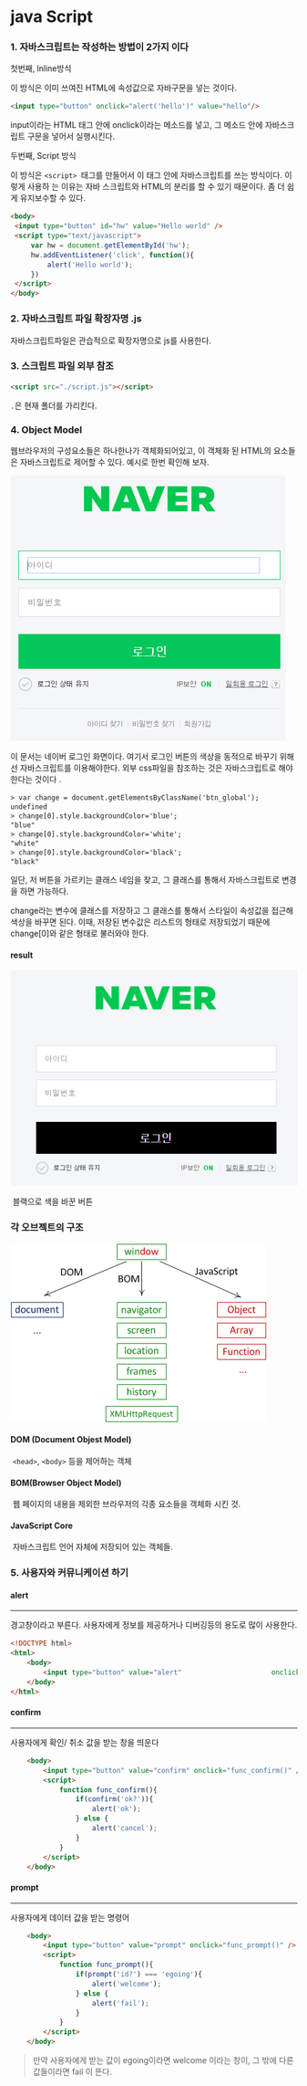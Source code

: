# java Script 



### 1. 자바스크립트는 작성하는 방법이 2가지 이다

첫번째, lnline방식 

이 방식은 이미 쓰여진 HTML에 속성값으로 자바구문을 넣는 것이다.

```html
<input type="button" onclick="alert('hello')" value="hello"/>
```

input이라는 HTML 태그 안에 onclick이라는 메소드를 넣고, 그 메소드 안에 자바스크립트 구문을 넣어서 실행시킨다.



두번째, Script 방식

이 방식은 `<script> `태그를 만들어서 이 태그 안에 자바스크립트를 쓰는 방식이다. 이렇게 사용하	는 이유는 자바 스크립트와 HTML의 분리를 할 수 있기 때문이다. 좀 더 쉽게 유지보수할 수 있다.

   ```html
<body>
    <input type="button" id="hw" value="Hello world" />
    <script type="text/javascript">
        var hw = document.getElementById('hw');
        hw.addEventListener('click', function(){
            alert('Hello world');
        })
    </script>
</body>
   ```



### 2. 자바스크립트 파일 확장자명 .js 

자바스크립트파일은 관습적으로 확장자명으로 js를 사용한다.





### 3. 스크립트 파일 외부 참조 

```html
<script src="./script.js"></script>
```

`.`은 현재 폴더를 가리킨다.



### 4. Object Model

웹브라우저의 구성요소들은 하나한나가 객체화되어있고, 이 객체화 된 HTML의 요소들은 자바스크립트로 제어할 수 있다.  예시로 한번 확인해 보자.



![image-20200104204854874](02_JSObject.assets/image-20200104204854874.png)

이 문서는 네이버 로그인 화면이다. 여기서 로그인 버튼의 색상을 동적으로 바꾸기 위해선 자바스크립트를 이용해야한다.  외부 css파일을 참조하는 것은 자바스크립트로 해야한다는 것이다 .



```shell
> var change = document.getElementsByClassName('btn_global');
undefined
> change[0].style.backgroundColor='blue';
"blue"
> change[0].style.backgroundColor='white';
"white"
> change[0].style.backgroundColor='black';
"black"
```

일단, 저 버튼을 가르키는 클래스 네임을 찾고, 그 클래스를 통해서 자바스크립트로 변경을 하면 가능하다. 

change라는 변수에 클래스를 저장하고 그 클래스를 통해서 스타일이 속성값을 접근해 색상을 바꾸면 된다. 이때, 저장된 변수값은 리스트의 형태로 저장되었기 때문에 change[0]와 같은 형태로 불러와야 한다.



#### result

![image-20200104214932514](02_JSObject.assets/image-20200104214932514.png)

​	블랙으로 색을 바꾼 버튼





### 각 오브젝트의 구조

![2229](02_JSObject.assets/2229.png)









#### DOM (Document Objest Model)

​	`<head>`, `<body>` 등을 제어하는 객체

#### BOM(Browser Object Model)

​	웹 페이지의 내용을 제외한 브라우저의 각종 요소들을 객체화 시킨 것.

#### JavaScript Core

​	자바스크립트 언어 자체에 저장되어 있는 객체들.





### 5. 사용자와 커뮤니케이션 하기



#### alert 

---

경고창이라고 부른다. 사용자에게 정보를 제공하거나 디버깅등의 용도로 많이 사용한다.

```html
<!DOCTYPE html>
<html>
    <body>
        <input type="button" value="alert" 						onclick="alert('hello world');" />
    </body>
</html>
```



#### confirm

---

사용자에게 확인/ 취소 값을 받는 창을 띄운다

```html
    <body>
        <input type="button" value="confirm" onclick="func_confirm()" />
        <script>
            function func_confirm(){
                if(confirm('ok?')){
                    alert('ok');
                } else {
                    alert('cancel');
                }
            }
        </script>
    </body>
```



#### prompt

---

사용자에게 데이터 값을 받는 명령어

```html
    <body>
        <input type="button" value="prompt" onclick="func_prompt()" />
        <script>
            function func_prompt(){
                if(prompt('id?') === 'egoing'){
                    alert('welcome');
                } else {
                    alert('fail');
                }
            }
        </script>
    </body>
```

> 만약 사용자에게 받는 값이 egoing이라면 welcome 이라는 창이, 그 밖에 다른 값들이라면 fail 이 뜬다. 



